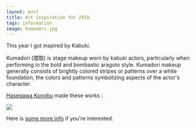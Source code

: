 ```yaml
---
layout: post
title: Art inspiration for 2018.
tags: information
image: kumadori.jpg
---
```


This year I got inspired by Kabuki. 

Kumadori (隈取) is stage makeup worn by kabuki actors, particularly when performing in the bold and bombastic aragoto style. Kumadori makeup generally consists of brightly colored stripes or patterns over a white foundation, the colors and patterns symbolizing aspects of the actor's character. 

[Hasegawa Konobu](https://ukiyo-e.org/search/?q=Hasegawa%20Konobu) made these works : 

![](https://i.imgur.com/0U7bYq1.png)

Here is [some more info](http://thestorybehindthefaces.com/tag/kumadori/) if you're interested.
